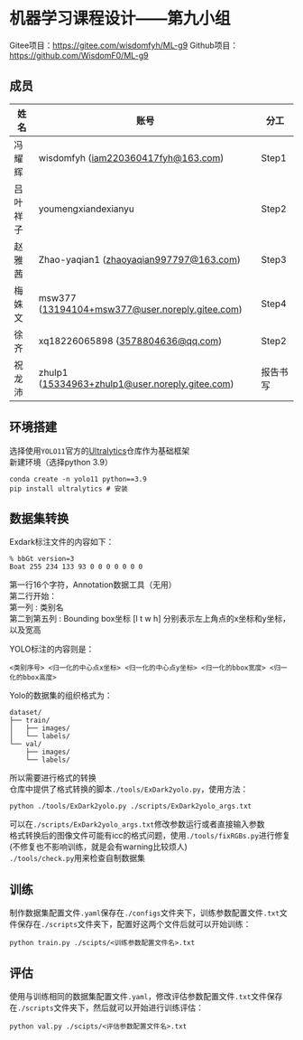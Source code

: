 # 机器学习课程设计——第九小组
Gitee项目：https://gitee.com/wisdomfyh/ML-g9
Github项目：https://github.com/WisdomF0/ML-g9
## 成员
|姓名|账号|分工|
|-----|-----|-----|
|冯耀辉|wisdomfyh (iam220360417fyh@163.com)|Step1|
|吕叶祥子|youmengxiandexianyu|Step2|
|赵雅茜|Zhao-yaqian1 (zhaoyaqian997797@163.com)|Step3|
|梅姝文|msw377 (13194104+msw377@user.noreply.gitee.com)|Step4|
|徐齐|xq18226065898 (3578804636@qq.com)|Step2|
|祝龙沛|zhulp1 (15334963+zhulp1@user.noreply.gitee.com)|报告书写|

## 环境搭建
选择使用`YOLO11`官方的[Ultralytics](https://github.com/ultralytics/ultralytics/tree/main)仓库作为基础框架<br>
新建环境（选择python 3.9）
```
conda create -n yolo11 python==3.9
pip install ultralytics # 安装
```
## 数据集转换
Exdark标注文件的内容如下：<br>
```
% bbGt version=3
Boat 255 234 133 93 0 0 0 0 0 0 0
```
第一行16个字符，Annotation数据工具（无用）<br>
第二行开始：<br>
第一列 : 类别名<br>
第二到第五列 : Bounding box坐标 [l t w h] 分别表示左上角点的x坐标和y坐标，以及宽高<br>

YOLO标注的内容则是：<br>
```
<类别序号> <归一化的中心点x坐标> <归一化的中心点y坐标> <归一化的bbox宽度> <归一化的bbox高度>
```
Yolo的数据集的组织格式为：
```
dataset/
├── train/
│   ├── images/
│   └── labels/
└── val/
    ├── images/
    └── labels/
```
所以需要进行格式的转换<br>
仓库中提供了格式转换的脚本`./tools/ExDark2yolo.py`，使用方法：<br>
```
python ./tools/ExDark2yolo.py ./scripts/ExDark2yolo_args.txt
```
可以在`./scripts/ExDark2yolo_args.txt`修改参数运行或者直接输入参数<br>
格式转换后的图像文件可能有icc的格式问题，使用`./tools/fixRGBs.py`进行修复(不修复也不影响训练，就是会有warning比较烦人)<br>
`./tools/check.py`用来检查自制数据集<br>

## 训练
制作数据集配置文件`.yaml`保存在`./configs`文件夹下，训练参数配置文件`.txt`文件保存在`./scripts`文件夹下，配置好这两个文件后就可以开始训练：
```
python train.py ./scipts/<训练参数配置文件名>.txt
```
## 评估
使用与训练相同的数据集配置文件`.yaml`，修改评估参数配置文件`.txt`文件保存在`./scripts`文件夹下，然后就可以开始进行训练评估：
```
python val.py ./scipts/<评估参数配置文件名>.txt
```
